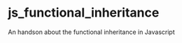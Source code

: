 js_functional_inheritance
=========================

An handson about the functional inheritance in Javascript
